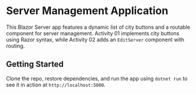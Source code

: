 # Server Management Application  

This Blazor Server app features a dynamic list of city buttons and a routable component for server management. Activity 01 implements city buttons using Razor syntax, while Activity 02 adds an `EditServer` component with routing.   

## Getting Started  
Clone the repo, restore dependencies, and run the app using `dotnet run` to see it in action at `http://localhost:5000`.
